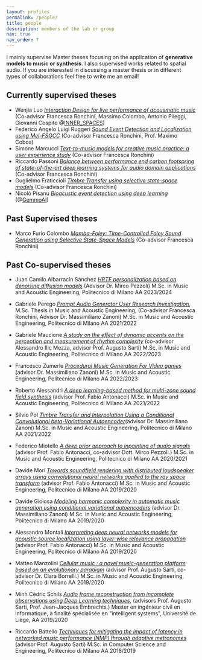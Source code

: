 ```yaml
---
layout: profiles
permalink: /people/
title: people
description: members of the lab or group
nav: true
nav_order: 7
---
```


I mainly supervise Master theses focusing on the application of **generative models to music or synthesis**. I also supervised works related to spatial audio. If you are interested in discussing a master thesis or in different types of collaborations feel free to write me an email!

## Currently supervised theses

- Wenjia Luo [_Interaction Design for live performance of acousmatic music_]() (Co-advisor Francesca Ronchini, Massimo Colombo, Antonio Pileggi, Giovanni Cospito @[INNER_SPACES](https://www.innerspaces.it/it/)) 
- Federico Angelo Luigi Ruggeri [_Sound Event Detection and Localization using Mel-FSGCC_]() (Co-advisor Francesca Ronchini, Prof. Maximo Cobos)
- Simone Marcucci [_Text-to-music models for creative music practice: a user experience study_]() (Co-advisor Francesca Ronchini)
- Riccardo Passoni [_Balance between performance end carbon footspring of state-of-the-art deep learning systems for audio domain applications_]() (Co-advisor Francesca Ronchini)
- Guglielmo Fraticcioli [_Timbre Transfer using selective state-space models_]() (Co-advisor Francesca Ronchini)
- Nicolò Pisanu [_Bioacustic event detection using deep learning_]() (@[GemmoAI](https://gemmo.ai/))


## Past Supervised theses
- Marco Furio Colombo [_Mamba-Foley: Time-Controlled Foley Sound Generation using Selective State-Space Models_]() (Co-advisor Francesca Ronchini) 

## Past Co-supervised theses

- Juan Camilo Albarracín Sánchez [_HRTF personalization based on denoising diffusion models_](https://www.politesi.polimi.it/handle/10589/223812) (Advisor Dr. Mirco Pezzoli)  M.Sc. in Music and Acoustic Engineering, Politecnico di Milano AA 2023/2024

- Gabriele Perego [_Prompt Audio Generator User Research Investigation_](https://www.politesi.polimi.it/handle/10589/219253), M.Sc. Thesis in Music and Acoustic Engineering, (Co-advisor Francesca Ronchini, Advisor Dr. Massimiliano Zanoni)  M.Sc. in Music and Acoustic Engineering, Politecnico di Milano AA 2021/2022

- Gabriele Maucione [_A study on the effect of dynamic accents on the perception and measurement of rhythm complexity_](https://www.politesi.polimi.it/handle/10589/215644) (co-advisor Alessandro Ilic Mezza, advisor Prof. Augusto Sarti) M.Sc. in Music and Acoustic Engineering, Politecnico di Milano AA 2022/2023

- Francesco Zumerle [_Procedural Music Generation For Video games_](https://www.politesi.polimi.it/handle/10589/210809) (advisor Dr. Massimiliano Zanoni)  M.Sc. in Music and Acoustic Engineering, Politecnico di Milano AA 2022/2023


- Roberto Alessandri [_A deep learning-based method for multi-zone sound field synthesis_](https://www.politesi.polimi.it/handle/10589/203852) (advisor Prof. Fabio Antonacci)  M.Sc. in Music and Acoustic Engineering, Politecnico di Milano AA 2021/2022

- Silvio Pol [_Timbre Transfer and Interpolation Using a Conditional Convolutional beta-Variational Autoencoder_](https://www.politesi.polimi.it/handle/10589/189682)(advisor Dr. Massimiliano Zanoni) M.Sc. in Music and Acoustic Engineering, Politecnico di Milano AA 2021/2022

- Federico Miotello [_A deep prior approach to inpainting of audio signals_]() (advisor Prof. Fabio Antonacci, co-advisor Dott. Mirco Pezzoli.) M.Sc. in Music and Acoustic Engineering, Politecnico di Milano AA 2020/2021

- Davide Mori [_Towards soundfield rendering with distributed loudspeaker arrays using convolutional neural networks applied to the ray space transform_](https://www.politesi.polimi.it/handle/10589/175608) (advisor Prof. Fabio Antonacci) M.Sc. in Music and Acoustic Engineering, Politecnico di Milano AA 2019/2020

- Davide Gioiosa [_Modeling harmonic complexity in automatic music generation using conditional variational autoencoders_](https://www.politesi.polimi.it/handle/10589/175586) (advisor Dr. Massimiliano Zanoni) M.Sc. in Music and Acoustic Engineering, Politecnico di Milano AA 2019/2020

- Alessandro Montali [_Interpreting deep neural networks models for acoustic source localization using layer-wise relevance propagation_](https://www.politesi.polimi.it/handle/10589/169239) (advisor Prof. Fabio Antonacci) M.Sc. in Music and Acoustic Engineering, Politecnico di Milano AA 2019/2020

- Matteo Manzolini [_Cellular music : a novel music-generation platform based on an evolutionary paradigm_](https://www.politesi.polimi.it/handle/10589/167291) (advisor Prof. Augusto Sarti, co-advisor Dr. Clara Borrelli.) M.Sc. in Music and Acoustic Engineering, Politecnico di Milano AA 2019/2020

- Minh Cèdric Schils [_Audio frame reconstruction from incomplete observations using Deep Learning techniques_](https://matheo.uliege.be/bitstream/2268.2/10138/6/report.pdf), (advisors Prof. Augusto Sarti, Prof. Jean-Jacques Embrechts.) Master en ingénieur civil en informatique, à finalité spécialisée en "intelligent systems", Université de Liège, AA 2019/2020

- Riccardo Battello [_Techniques for mitigating the impact of latency in networked music performance (NMP) through adaptive metronomes_]() (advisor Prof. Augusto Sarti) M.Sc. in Computer Science and Engineering, Politecnico di Milano AA 2018/2019


